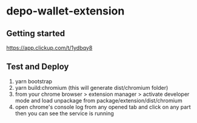 # depo-wallet-extension

## Getting started
https://app.clickup.com/t/1ydbqy8

## Test and Deploy
1. yarn bootstrap
2. yarn build:chromium (this will generate dist/chromium folder)
3. from your chrome browser > extension manager > activate developer mode and load unpackage from package/extension/dist/chromium
4. open chrome's console log from any opened tab and click on any part then you can see the service is running 

